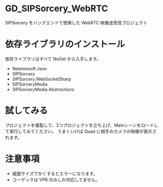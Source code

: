 # GD_SIPSorcery_WebRTC
SIPSorcery をバックエンドで使用した WebRTC 映像送受信プロジェクト

# 依存ライブラリのインストール
依存ライブラリはすべて NuGet から入手します。
*  Newtonsoft.Json
*  SIPSorcery
*  SIPSorcery.WebSocketSharp
*  SIPSorceryMedia
*  SIPSorceryMedia.Abstractions

# 試してみる
プロジェクトを複製して、2つプロジェクトを立ち上げ、Mainシーンをロードして実行してみてください。
うまくいけば Quad に相手のカメラの映像が表示されます。

# 注意事項
* 画面サイズでかくするとエラーになります。
* コーデックは VP8 のみしか対応してません。
